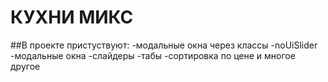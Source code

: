 # КУХНИ МИКС

##В проекте пристуствуют:
-модальные окна через классы
-noUiSlider 
-модальные окна
-слайдеры
-табы
-сортировка по цене
и многое другое

